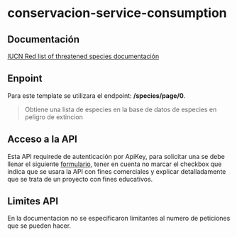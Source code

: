 # conservacion-service-consumption

## Documentación
[IUCN Red list of threatened species documentación](http://apiv3.iucnredlist.org/api/v3/docs)
## Enpoint
Para este template se utilizara el endpoint: **/species/page/0**.
> Obtiene una lista de especies en la base de datos de especies en peligro de extincion
## Acceso a la API
Esta API requirede de autenticación por ApiKey, para solicitar una se debe llenar el siguiente [formulario](http://apiv3.iucnredlist.org/api/v3/token), tener en cuenta no marcar el checkbox que indica que se usara la API con fines comerciales y explicar detalladamente que se trata de un proyecto con fines educativos.
## Limites API
En la documentacion no se especificaron limitantes al numero de peticiones que se pueden hacer.
